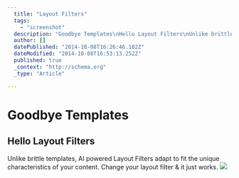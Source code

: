 ```yaml
---
  title: "Layout Filters"
  tags: 
    - "screenshot"
  description: "Goodbye Templates\nHello Layout Filters\nUnlike brittle templates, AI powered Layout Filters adapt to fit the unique characteristics of your content. Change your "
  author: []
  datePublished: "2014-10-08T16:26:46.102Z"
  dateModified: "2014-10-08T16:53:13.252Z"
  published: true
  _context: "http://schema.org"
  _type: "Article"

---
```

# Goodbye Templates

## Hello Layout Filters

Unlike brittle templates, AI powered Layout Filters adapt to fit the unique characteristics of your content. Change your layout filter & it just works.
![](https://s3-us-west-2.amazonaws.com/cdn.thegrid.io/assets/images/grid-chrome.jpg)